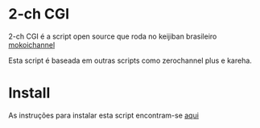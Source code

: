 # 2-ch CGI

2-ch CGI é a script open source que roda no keijiban brasileiro [mokoichannel](http://mokoich.net)

Esta script é baseada em outras scripts como zerochannel plus e kareha.

# Install
As instruções para instalar esta script encontram-se [aqui](https://ja.osdn.net/projects/zerochplus/wiki/Install)
